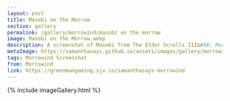 ```yaml
---
layout: post
title: Masobi on the Morrow
section: gallery
permalink: /gallery/morrowind/masobi on the morrow
image: Masobi on the Morrow.webp
description: A screenshot of Masobi from The Elder Scrolls III&#58; Morrowind, taken by Samantha Says.
metaImage: https://samanthasays.github.io/assets/images/gallery/morrowind/Masobi on the Morrow.webp
tags: Morrowind Screenshot
from: Morrowind
link: https://greenmangaming.sjv.io/samanthasays-morrowind
---
```

{% include imageGallery.html %}